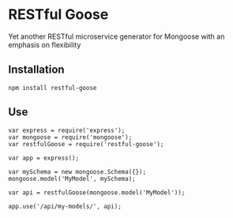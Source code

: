 # RESTful Goose

Yet another RESTful microservice generator for Mongoose with an emphasis on flexibility

## Installation
```
npm install restful-goose
```

## Use
```
var express = require('express');
var mongoose = require('mongoose');
var restfulGoose = require('restful-goose');

var app = express();

var mySchema = new mongoose.Schema({});
mongoose.model('MyModel', mySchema);

var api = restfulGoose(mongoose.model('MyModel'));

app.use('/api/my-models/', api);
```
